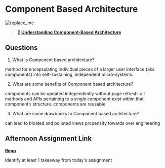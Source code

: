 # Component Based Architecture

![replace_me](https://codeworks.blob.core.windows.net/public/assets/img/illustrations/placeholder.svg)

> **📖 [Understanding Component-Based Architecture](https://codeworksacademy.com/fs-student-guide/resources/wk6/01-Component-Based-Architecture)**

## Questions

1. What is Component based architecture?

method for encapsulating individual pieces of a larger user interface (aka components) into self-sustaining, independent micro-systems.

2. What are some benefits of Component based architecture?

components can be updated independently without page refresh.
all methods and APIs pertaining to a single component exist within that component’s structure. 
components are reusable

3. What are some drawbacks to Component based architecture?

can lead to bloated and polluted views
propensity towards over engineering

## Afternoon Assignment Link

**[Repo](https://github.com/KellyWemmer/vue-playground)**

Identify at least 1 takeaway from today's assignment
